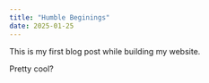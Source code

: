 ```yaml
---
title: "Humble Beginings"
date: 2025-01-25
---
```

This is my first blog post while building my website.

Pretty cool?
